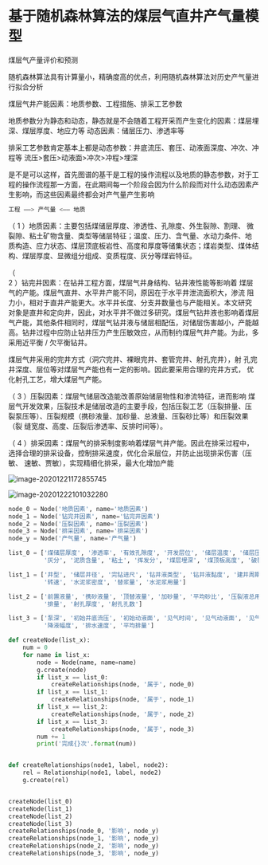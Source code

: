 # 基于随机森林算法的煤层气直井产气量模型

煤层气产量评价和预测

随机森林算法具有计算量小，精确度高的优点，利用随机森林算法对历史产气量进行拟合分析

煤层气井产能因素：地质参数、工程措施、排采工艺参数

地质参数分为静态和动态，静态就是不会随着工程开采而产生变化的因素：煤层埋深、煤层厚度、地应力等
	动态因素：储层压力、渗透率等

排采工艺参数肯定基本上都是动态参数：井底流压、套压、动液面深度、冲次、冲程等
	流压>套压>动液面>冲次>冲程>埋深





是不是可以这样，首先图谱的基干是工程的操作流程以及地质的静态参数，对于工程的操作流程那一方面，在此期间每一个阶段会因为什么阶段而对什么动态因素产生影响，而这些因素最终都会对产气量产生影响

```python
工程 ——> 产气量 <—— 地质
```

（
1
）地质因素：主要包括煤储层厚度、渗透性、孔隙度、外生裂隙、割理、
微裂隙、粘土矿物含量、类型等储层特征；温度、压力、含气量、水动力条件、地
质构造、应力状态、煤层顶底板岩性、高度和厚度等储集状态；煤岩类型、煤体结
构、煤层厚度、显微组分组成、变质程度、灰分等煤岩特征。

（	
2
）钻完井因素：在钻井工程方面，煤层气井身结构、钻井液性能等影响着
煤层气的产能。煤层气直井、水平井产能不同，原因在于水平井泄流面积大，渗流
阻力小，相对于直井产能更大。水平井长度、分支井数量也与产能相关。本文研究
对象是直井和定向井，因此，对水平井不做过多研究。煤层气钻井液也影响着煤层
气产能，其他条件相同时，煤层气钻井液与储层相配伍，对储层伤害越小，产能越
高。钻井过程中应防止钻井压力产生压敏效应，从而制约煤层气井产能。为此，多
采用近平衡
/
欠平衡钻井。

煤层气井采用的完井方式（洞穴完井、裸眼完井、套管完井、射孔完井），射
孔完井深度、层位等对煤层气产能也有一定的影响。因此要采用合理的完井方式，
优化射孔工艺，增大煤层气产能。

（
3
）压裂因素：煤层气储层改造能改善原始储层物性和渗流特征，进而影响
煤层气开发效果，压裂技术是储层改造的主要手段，包括压裂工艺（压裂排量、压
裂泵压等）、压裂规模（携砂液量、加砂量、总液量、压裂砂比等）和压裂效果（裂
缝宽度、高度、压裂后渗透率、反排时间等）。

（
4
）排采因素：煤层气的排采制度影响着煤层气井产能。因此在排采过程中，
选择合理的排采设备，控制排采速度，优化合采层位，并防止出现排采伤害（压敏、
速敏、贾敏），实现精细化排采，最大化增加产能

![image-20201221172855745](C:\Users\梅桂楠\AppData\Roaming\Typora\typora-user-images\image-20201221172855745.png)

![image-20201222101032280](C:\Users\梅桂楠\AppData\Roaming\Typora\typora-user-images\image-20201222101032280.png)



```python
node_0 = Node('地质因素', name='地质因素')
node_1 = Node('钻完井因素', name='钻完井因素')
node_2 = Node('压裂因素', name='压裂因素')
node_3 = Node('排采因素', name='排采因素')
node_y = Node('产气量', name='产气量')

list_0 = ['煤储层厚度', '渗透率', '有效孔隙度', '开发层位', '储层温度', '储层压力', '含气量', '含气饱和度', '临界解吸压力',
          '灰分', '泥质含量', '粘土', '挥发分', '煤层埋深', '煤顶板高度', '破裂压力', '停泵压力', '最大镜质组反射率', '镜质组', '惰质组', '壳质组', '断层', '褶皱', '地应力']

list_1 = ['井型', '储层井径', '完钻进尺', '钻井液类型', '钻井液黏度', '建井周期', '机械钻速', '钻压',
          '转速', '水泥浆密度', '替浆量', '水泥浆用量']

list_2 = ['前置液量', '携砂液量', '顶替液量', '加砂量', '平均砂比', '压裂液总用量', '压裂泵压', '油压',
          '排量', '射孔厚度', '射孔孔数']

list_3 = ['泵深', '初始井底流压', '初始动液面', '见气时间', '见气动液面', '见气套压', '见气井底流压', '见气累排水量',
          '降液幅度', '排水速度', '平均排量']

def createNode(list_x):
    num = 0
    for name in list_x:
        node = Node(name, name=name)
        g.create(node)
        if list_x == list_0:
            createRelationships(node, '属于', node_0)
        if list_x == list_1:
            createRelationships(node, '属于', node_1)
        if list_x == list_2:
            createRelationships(node, '属于', node_2)
        if list_x == list_3:
            createRelationships(node, '属于', node_3)
        num += 1
        print('完成{}次'.format(num))


def createRelationships(node1, label, node2):
    rel = Relationship(node1, label, node2)
    g.create(rel)


createNode(list_0)
createNode(list_1)
createNode(list_2)
createNode(list_3)
createRelationships(node_0, '影响', node_y)
createRelationships(node_1, '影响', node_y)
createRelationships(node_2, '影响', node_y)
createRelationships(node_3, '影响', node_y)	
```